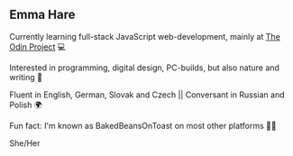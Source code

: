 ## Emma Hare

Currently learning full-stack JavaScript web-development, mainly at [The Odin Project](https://www.theodinproject.com/) 💻

Interested in programming, digital design, PC-builds, but also nature and writing 🌿

Fluent in English, German, Slovak and Czech || Conversant in Russian and Polish 🌍

Fun fact: I'm known as BakedBeansOnToast on most other platforms 🥫🍞

She/Her

